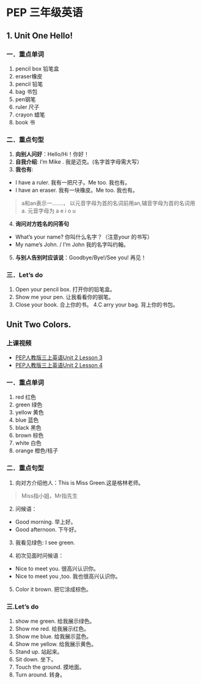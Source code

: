 <!---
markmeta_author: wongoo
markmeta_date: 2022-10-01
markmeta_title: PEP 三年级英语
markmeta_categories: PEP
markmeta_tags: PEP,Grade3
-->

# PEP 三年级英语


## 1. Unit One Hello!

### **一．重点单词**

1. pencil box 铅笔盒 
2. eraser橡皮
3. pencil 铅笔 
4. bag 书包
5. pen钢笔 
6. ruler 尺子
7. crayon 蜡笔
8. book 书

### **二．重点句型**

1. **向别人问好**：Hello/Hi！你好！
2. **自我介绍**: I’m Mike . 我是迈克。(名字首字母需大写）
3. **我也有**:
* I have a ruler. 我有一把尺子。Me too. 我也有。
* I have an eraser. 我有一块橡皮。Me too. 我也有。

> a和an表示一.......， 以元音字母为首的名词前用an,辅音字母为首的名词用a.
> 元音字母为 a e i o u

4. **询问对方姓名的问答句**
* What’s your name? 你叫什么名字？（注意your 的书写）
* My name’s John. / I’m John 我的名字叫约翰。

5. **与别人告别时应该说**：Goodbye/Bye!/See you! 再见！

### **三．Let’s do**

 1. Open your pencil box. 打开你的铅笔盒。
 2. Show me your pen. 让我看看你的钢笔。
 3. Close your book. 合上你的书。
 4.C arry your bag. 背上你的书包。


## Unit Two Colors.

### 上课视频

* [PEP人教版三上英语Unit 2 Lesson 3](https://mp.weixin.qq.com/s?t=pages/video_detail_new&scene=23&vid=wxv_2043878624210092034&__biz=MzI5NDY3NzY1OA==&mid=2247485035&idx=2&sn=376237d9191bae4ee25fdd145654960e&vidsn=%23wechat_redirect)
* [PEP人教版三上英语Unit 2 Lesson 4](https://mp.weixin.qq.com/s?t=pages/video_detail_new&scene=23&vid=wxv_2043878751565938694&__biz=MzI5NDY3NzY1OA==&mid=2247485037&idx=1&sn=33670cf55396fc800e735d907fcc8dfb&vidsn=%23wechat_redirect)

### **一．重点单词**
 1. red 红色
 2. green 绿色 
 3. yellow 黄色
 4. blue 蓝色
 5. black 黑色
 6. brown 棕色
 7. white 白色 
 8. orange 橙色/桔子

### **二．重点句型**

1. 向对方介绍他人：This is Miss Green.这是格林老师。
> Miss指小姐，Mr指先生

2. 问候语：
* Good morning. 早上好。
* Good afternoon. 下午好。

3. 我看见绿色: I see green. 

4. 初次见面时问候语：
* Nice to meet you. 很高兴认识你。
* Nice to meet you ,too. 我也很高兴认识你。

5. Color it brown. 把它涂成棕色。

### **三.Let’s do**

1. show me green. 给我展示绿色。    
2. Show me red. 给我展示红色。
3. Show me blue. 给我展示蓝色。     
4. Show me yellow. 给我展示黄色。
5. Stand up. 站起来。 
6. Sit down. 坐下。 
7. Touch the ground. 摸地面。
8. Turn around. 转身。  





